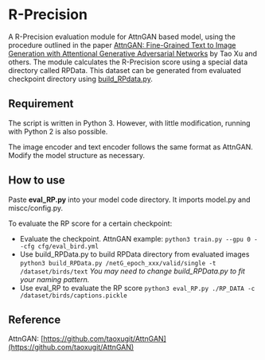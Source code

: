 # R-Precision
A R-Precision evaluation module for AttnGAN based model, using the procedure outlined in the paper [AttnGAN: Fine-Grained Text to Image Generation with Attentional Generative Adversarial Networks](http://openaccess.thecvf.com/content_cvpr_2018/papers/Xu_AttnGAN_Fine-Grained_Text_CVPR_2018_paper.pdf) by Tao Xu and others. The module calculates the R-Precision score using a special data directory called RPData. This dataset can be generated from evaluated checkpoint directory using [build_RPdata.py](https://github.com/maincarry/R-Precision/blob/master/build_RPData.py).

## Requirement
The script is written in Python 3. However, with little modification, running with Python 2 is also possible.

The image encoder and text encoder follows the same format as AttnGAN. Modify the model structure as necessary.

## How to use
Paste **eval_RP.py** into your model code directory. It imports model.py and miscc/config.py.

To evaluate the RP score for a certain checkpoint:
- Evaluate the checkpoint. AttnGAN example:
`python3 train.py --gpu 0 --cfg cfg/eval_bird.yml`
- Use build_RPData.py to build RPData directory from evaluated images
`python3 build_RPData.py /netG_epoch_xxx/valid/single -t /dataset/birds/text`
*You may need to change build_RPData.py to fit your naming pattern.*
- Use eval_RP to evaluate the RP score
`python3 eval_RP.py ./RP_DATA -c /dataset/birds/captions.pickle`


## Reference
AttnGAN: [https://github.com/taoxugit/AttnGAN](https://github.com/taoxugit/AttnGAN)
